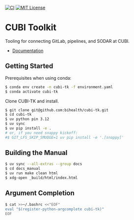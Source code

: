 [![CI](https://github.com/bihealth/cubi-tk/actions/workflows/main.yml/badge.svg)](https://github.com/bihealth/cubi-tk/actions/workflows/main.yml)
[![MIT License](https://img.shields.io/badge/License-MIT-green.svg)](https://opensource.org/licenses/MIT)

# CUBI Toolkit

Tooling for connecting GitLab, pipelines, and SODAR at CUBI.

- [Documentation](https://cubi-tk.readthedocs.io/en/latest/?badge=latest)

## Getting Started

Prerequisites when using conda:

```bash
$ conda env create -n cubi-tk -f environment.yaml
$ conda activate cubi-tk
```

Clone CUBI-TK and install.

```bash
$ git clone git@github.com:bihealth/cubi-tk.git
$ cd cubi-tk
$ uv python pin 3.12
$ uv sync
$ uv pip install -e .
# or, if you need snappy kickoff:
#$ GIT_LFS_SKIP_SMUDGE=1 uv pip install -e '.[snappy]'
```

## Building the Manual

```bash
$ uv sync --all-extras --group docs
$ cd docs_manual
$ uv run make clean html
$ xdg-open _build/html/index.html
```

## Argument Completion

```bash
$ cat >>~/.bashrc <<"EOF"
eval "$(register-python-argcomplete cubi-tk)"
EOF
```
